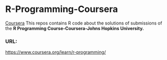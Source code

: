 # R-Programming-Coursera
[Coursera](https://github.com/user/repo/blob/branch/other_file.md)
This repos contains R code about the solutions of submissions of the **R Programming Course-Coursera-Johns Hopkins University.**

### URL:
https://www.coursera.org/learn/r-programming/
